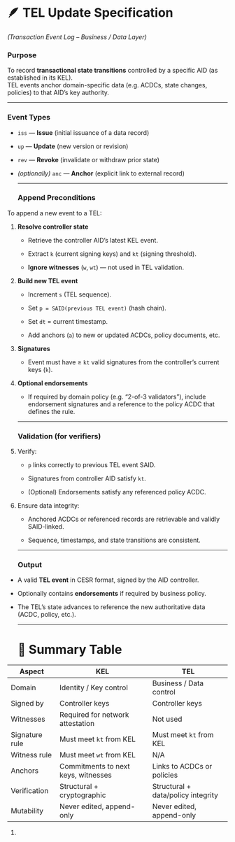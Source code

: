# **🪶 TEL Update Specification**

*(Transaction Event Log – Business / Data Layer)*

### **Purpose**

To record **transactional state transitions** controlled by a specific AID (as established in its KEL).  
 TEL events anchor domain-specific data (e.g. ACDCs, state changes, policies) to that AID’s key authority.

---

### **Event Types**

* `iss` — **Issue** (initial issuance of a data record)

* `up` — **Update** (new version or revision)

* `rev` — **Revoke** (invalidate or withdraw prior state)

* *(optionally)* `anc` — **Anchor** (explicit link to external record)

  ---

  ### **Append Preconditions**

To append a new event to a TEL:

1. **Resolve controller state**

   * Retrieve the controller AID’s latest KEL event.

   * Extract `k` (current signing keys) and `kt` (signing threshold).

   * **Ignore witnesses** (`w`, `wt`) — not used in TEL validation.

2. **Build new TEL event**

   * Increment `s` (TEL sequence).

   * Set `p = SAID(previous TEL event)` (hash chain).

   * Set `dt` \= current timestamp.

   * Add anchors (`a`) to new or updated ACDCs, policy documents, etc.

3. **Signatures**

   * Event must have ≥ `kt` valid signatures from the controller’s current keys (`k`).

4. **Optional endorsements**

   * If required by domain policy (e.g. “2-of-3 validators”), include endorsement signatures and a reference to the policy ACDC that defines the rule.

   ---

   ### **Validation (for verifiers)**

1. Verify:

   * `p` links correctly to previous TEL event SAID.

   * Signatures from controller AID satisfy `kt`.

   * (Optional) Endorsements satisfy any referenced policy ACDC.

2. Ensure data integrity:

   * Anchored ACDCs or referenced records are retrievable and validly SAID-linked.

   * Sequence, timestamps, and state transitions are consistent.

   ---

   ### **Output**

* A valid **TEL event** in CESR format, signed by the AID controller.

* Optionally contains **endorsements** if required by business policy.

* The TEL’s state advances to reference the new authoritative data (ACDC, policy, etc.).

  ---

  # **🧭 Summary Table**

| Aspect | KEL | TEL |
| ----- | ----- | ----- |
| Domain | Identity / Key control | Business / Data control |
| Signed by | Controller keys | Controller keys |
| Witnesses | Required for network attestation | Not used |
| Signature rule | Must meet `kt` from KEL | Must meet `kt` from KEL |
| Witness rule | Must meet `wt` from KEL | N/A |
| Anchors | Commitments to next keys, witnesses | Links to ACDCs or policies |
| Verification | Structural \+ cryptographic | Structural \+ data/policy integrity |
| Mutability | Never edited, append-only | Never edited, append-only |

1. 

